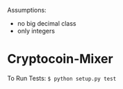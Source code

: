 Assumptions:
  - no big decimal class
  - only integers
# Cryptocoin-Mixer

To Run Tests:
`$ python setup.py test`
